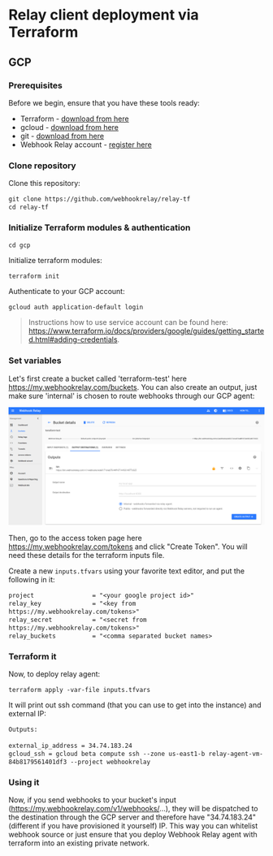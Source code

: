 # Relay client deployment via Terraform 

## GCP

### Prerequisites

Before we begin, ensure that you have these tools ready:

* Terraform - [download from here](https://www.terraform.io/downloads.html)
* gcloud - [download from here](https://cloud.google.com/sdk/gcloud/)
* git - [download from here](https://git-scm.com/downloads)
* Webhook Relay account - [register here](https://my.webhookrelay.com/)

### Clone repository

Clone this repository:

```
git clone https://github.com/webhookrelay/relay-tf
cd relay-tf
```

### Initialize Terraform modules & authentication

```
cd gcp
```

Initialize terraform modules:

```
terraform init
```

Authenticate to your GCP account:

```
gcloud auth application-default login
```

> Instructions how to use service account can be found here: https://www.terraform.io/docs/providers/google/guides/getting_started.html#adding-credentials.

### Set variables

Let's first create a bucket called 'terraform-test' here https://my.webhookrelay.com/buckets. You can also create an output, just make sure 'internal' is chosen to route webhooks through our GCP agent:

![Bucket config](https://raw.githubusercontent.com/webhookrelay/relay-tf/master/static/terraform-bucket.png)

Then, go to the access token page here https://my.webhookrelay.com/tokens and click "Create Token". You will need these details for the terraform inputs file.

Create a new `inputs.tfvars` using your favorite text editor, and put the following in it:

```
project                = "<your google project id>"
relay_key              = "<key from https://my.webhookrelay.com/tokens>"
relay_secret           = "<secret from https://my.webhookrelay.com/tokens>"
relay_buckets          = "<comma separated bucket names>
```

### Terraform it

Now, to deploy relay agent:

```
terraform apply -var-file inputs.tfvars
```

It will print out ssh command (that you can use to get into the instance) and external IP:

```
Outputs:

external_ip_address = 34.74.183.24
gcloud_ssh = gcloud beta compute ssh --zone us-east1-b relay-agent-vm-84b8179561401df3 --project webhookrelay
```

### Using it

Now, if you send webhooks to your bucket's input (https://my.webhookrelay.com/v1/webhooks/...), they will be dispatched to the destination through the GCP server and therefore have "34.74.183.24" (different if you have provisioned it yourself) IP. This way you can whitelist webhook source or just ensure that you deploy Webhook Relay agent with terraform into an existing private network.